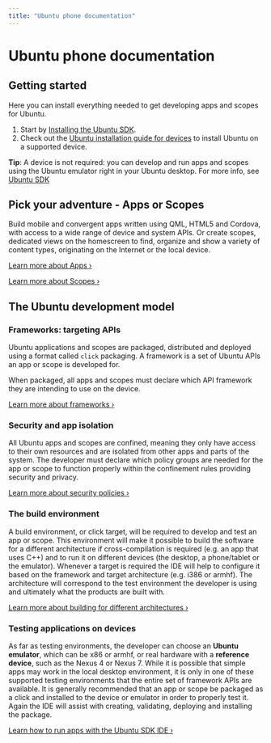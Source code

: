 ```yaml
---
title: "Ubuntu phone documentation"
---
```


# Ubuntu phone documentation

## Getting started

Here you can install everything needed to get developing apps and scopes for
Ubuntu.

  1. Start by [Installing the Ubuntu SDK](platform/sdk/installing-the-sdk.md).
  2. Check out the [Ubuntu installation guide for devices](devices/installing-ubuntu-for-devices.md) to install Ubuntu on a supported device.

**Tip**: A device is not required: you can develop and run apps and scopes using the Ubuntu emulator right in your Ubuntu desktop. For more info, see [Ubuntu SDK](platform/sdk/index.md)

## Pick your adventure - Apps or Scopes

Build mobile and convergent apps written using QML, HTML5 and Cordova, with access to a wide range of device and system APIs. Or create scopes, dedicated views on the homescreen to find, organize and show a variety of content types, originating on the Internet or the local device.

[Learn more about Apps&nbsp;&rsaquo;](apps/index.md)

[Learn more about Scopes&nbsp;&rsaquo;](scopes/index.md)

## The Ubuntu development model

### Frameworks: targeting APIs

Ubuntu applications and scopes are packaged, distributed and deployed using a
format called `click` packaging. A framework is a set of Ubuntu APIs an app or
scope is developed for.

When packaged, all apps and scopes must declare which API framework they are
intending to use on the device.

[Learn more about frameworks&nbsp;&rsaquo;](platform/guides/frameworks.md)

### Security and app isolation

All Ubuntu apps and scopes are confined, meaning they only have access to
their own resources and are isolated from other apps and parts of the system.
The developer must declare which policy groups are needed for the app or scope
to function properly within the confinement rules providing security and
privacy.

[Learn more about security policies&nbsp;&rsaquo;](platform/guides/app-confinement.md)

### The build environment

A build environment, or click target, will be required to develop and test an
app or scope. This environment will make it possible to build the software for
a different architecture if cross-compilation is required (e.g. an app that
uses C++) and to run it on different devices (the desktop, a phone/tablet or
the emulator). Whenever a target is required the IDE will help to configure it
based on the framework and target architecture (e.g. i386 or armhf). The
architecture will correspond to the test environment the developer is using
and ultimately what the products are built with.

[Learn more about building for different architectures&nbsp;&rsaquo;](platform/sdk/tutorials-building-cross-architecture-click-applications.md)

### Testing applications on devices

As far as testing environments, the developer can choose an **Ubuntu
emulator**, which can be x86 or armhf, or real hardware with a **reference
device**, such as the Nexus 4 or Nexus 7. While it is possible that simple
apps may work in the local desktop environment, it is only in one of these
supported testing environments that the entire set of framework APIs are
available. It is generally recommended that an app or scope be packaged as a
click and installed to the device or emulator in order to properly test it.
Again the IDE will assist with creating, validating, deploying and installing
the package.

[Learn how to run apps with the Ubuntu SDK IDE&nbsp;&rsaquo;](platform/sdk/tutorials-running-apps-from-the-sdk.md)
